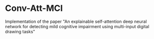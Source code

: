# Conv-Att-MCI
Implementation of the paper "An explainable self-attention deep neural network for detecting mild cognitive impairment using multi-input digital drawing tasks"
